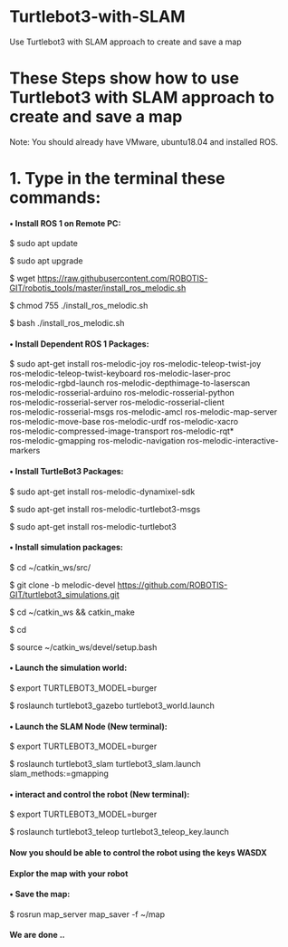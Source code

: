 # Turtlebot3-with-SLAM
Use Turtlebot3 with SLAM approach to create and save a map

# These Steps show how to use Turtlebot3 with SLAM approach to create and save a map

Note: You should already have VMware, ubuntu18.04 and installed ROS.

# 1.	Type in the terminal these commands:

#### •	Install ROS 1 on Remote PC:

$ sudo apt update

$ sudo apt upgrade

$ wget https://raw.githubusercontent.com/ROBOTIS-GIT/robotis_tools/master/install_ros_melodic.sh

$ chmod 755 ./install_ros_melodic.sh 

$ bash ./install_ros_melodic.sh

#### •	Install Dependent ROS 1 Packages:

$ sudo apt-get install ros-melodic-joy ros-melodic-teleop-twist-joy \
  ros-melodic-teleop-twist-keyboard ros-melodic-laser-proc \
  ros-melodic-rgbd-launch ros-melodic-depthimage-to-laserscan \
  ros-melodic-rosserial-arduino ros-melodic-rosserial-python \
  ros-melodic-rosserial-server ros-melodic-rosserial-client \
  ros-melodic-rosserial-msgs ros-melodic-amcl ros-melodic-map-server \
  ros-melodic-move-base ros-melodic-urdf ros-melodic-xacro \
  ros-melodic-compressed-image-transport ros-melodic-rqt* \
  ros-melodic-gmapping ros-melodic-navigation ros-melodic-interactive-markers

#### •	Install TurtleBot3 Packages:

$ sudo apt-get install ros-melodic-dynamixel-sdk

$ sudo apt-get install ros-melodic-turtlebot3-msgs

$ sudo apt-get install ros-melodic-turtlebot3

#### •	Install simulation packages:

$ cd ~/catkin_ws/src/

$ git clone -b melodic-devel https://github.com/ROBOTIS-GIT/turtlebot3_simulations.git

$ cd ~/catkin_ws && catkin_make

$ cd

$ source ~/catkin_ws/devel/setup.bash

#### •	Launch the simulation world:

$ export TURTLEBOT3_MODEL=burger

$ roslaunch turtlebot3_gazebo turtlebot3_world.launch

#### •	Launch the SLAM Node (New terminal):

$ export TURTLEBOT3_MODEL=burger

$ roslaunch turtlebot3_slam turtlebot3_slam.launch slam_methods:=gmapping

#### •	interact and control the robot (New terminal):

$ export TURTLEBOT3_MODEL=burger

$ roslaunch turtlebot3_teleop turtlebot3_teleop_key.launch

#### Now you should be able to control the robot using the keys WASDX 

#### Explor the map with your robot 

#### •	Save the map:

$ rosrun map_server map_saver -f ~/map

#### We are done ..

